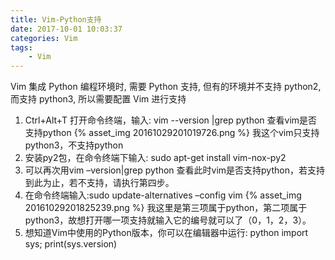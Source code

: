 ```yaml
---
title: Vim-Python支持
date: 2017-10-01 10:03:37
categories: Vim
tags:
    - Vim
---
```


Vim 集成 Python 编程环境时, 需要 Python 支持, 但有的环境并不支持 python2, 而支持 python3, 所以需要配置 Vim 进行支持

<!-- more -->

1. Ctrl+Alt+T 打开命令终端，输入: vim --version |grep python 查看vim是否支持python
{% asset_img 20161029201019726.png %}
我这个vim只支持python3，不支持python
2. 安装py2包，在命令终端下输入: sudo apt-get install vim-nox-py2
3. 可以再次用vim –version|grep python 查看此时vim是否支持python，若支持到此为止，若不支持，请执行第四步。 
4. 在命令终端输入:sudo update-alternatives –config vim
{% asset_img 20161029201825239.png %}
我这里是第三项属于python，第二项属于python3，故想打开哪一项支持就输入它的编号就可以了（0，1，2，3）。
5. 想知道Vim中使用的Python版本，你可以在编辑器中运行: python import sys; print(sys.version)

